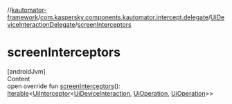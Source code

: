 //[kautomator-framework](../../index.md)/[com.kaspersky.components.kautomator.intercept.delegate](../index.md)/[UiDeviceInteractionDelegate](index.md)/[screenInterceptors](screen-interceptors.md)



# screenInterceptors  
[androidJvm]  
Content  
open override fun [screenInterceptors](screen-interceptors.md)(): [Iterable](https://kotlinlang.org/api/latest/jvm/stdlib/kotlin.collections/-iterable/index.html)<[UiInterceptor](../../com.kaspersky.components.kautomator.intercept.base/-ui-interceptor/index.md)<[UiDeviceInteraction](../../com.kaspersky.components.kautomator.intercept.interaction/-ui-device-interaction/index.md), [UiOperation](../../com.kaspersky.components.kautomator.intercept.operation/-ui-operation/index.md)<UiDevice>, [UiOperation](../../com.kaspersky.components.kautomator.intercept.operation/-ui-operation/index.md)<UiDevice>>>  




